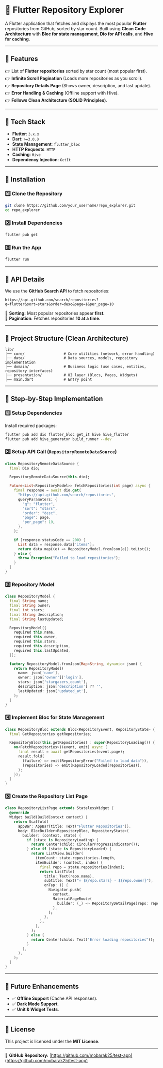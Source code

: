 # 📌 Flutter Repository Explorer

A Flutter application that fetches and displays the most popular **Flutter** repositories from GitHub, sorted by star count. Built using **Clean Code Architecture** with **Bloc for state management**, **Dio for API calls**, and **Hive for caching**.

---

## 📌 Features
👉 List of **Flutter repositories** sorted by star count (most popular first).  
👉 **Infinite Scroll Pagination** (Loads more repositories as you scroll).  
👉 **Repository Details Page** (Shows owner, description, and last update).  
👉 **Error Handling & Caching** (Offline support with Hive).  
👉 **Follows Clean Architecture (SOLID Principles)**.  

---

## 📌 Tech Stack
- **Flutter**: `3.x.x`
- **Dart**: `>=3.0.0`
- **State Management**: `flutter_bloc`
- **HTTP Requests**: `HTTP`
- **Caching**: `Hive`
- **Dependency Injection**: `GetIt`

---

## 📌 Installation

### 1️⃣ Clone the Repository
```sh
git clone https://github.com/your_username/repo_explorer.git
cd repo_explorer
```

### 2️⃣ Install Dependencies
```sh
flutter pub get
```

### 3️⃣ Run the App
```sh
flutter run
```

---

## 📌 API Details
We use the **GitHub Search API** to fetch repositories:

```
https://api.github.com/search/repositories?q=flutter&sort=stars&order=desc&page=1&per_page=10
```

📌 **Sorting:** Most popular repositories appear **first**.  
📌 **Pagination:** Fetches repositories **10 at a time**.

---

## 📌 Project Structure (Clean Architecture)
```
lib/
│── core/                  # Core utilities (network, error handling)
│── data/                  # Data sources, models, repository implementation
│── domain/                # Business logic (use cases, entities, repository interfaces)
│── presentation/          # UI layer (Blocs, Pages, Widgets)
│── main.dart              # Entry point
```

---

## 📌 Step-by-Step Implementation

### 1️⃣ **Setup Dependencies**
Install required packages:
```sh
flutter pub add dio flutter_bloc get_it hive hive_flutter
flutter pub add hive_generator build_runner --dev
```

### 2️⃣ **Setup API Call (`RepositoryRemoteDataSource`)**
```dart
class RepositoryRemoteDataSource {
  final Dio dio;

  RepositoryRemoteDataSource(this.dio);

  Future<List<RepositoryModel>> fetchRepositories(int page) async {
    final response = await dio.get(
      "https://api.github.com/search/repositories",
      queryParameters: {
        "q": "flutter",
        "sort": "stars",
        "order": "desc",
        "page": page,
        "per_page": 10,
      },
    );

    if (response.statusCode == 200) {
      List data = response.data['items'];
      return data.map((e) => RepositoryModel.fromJson(e)).toList();
    } else {
      throw Exception("Failed to load repositories");
    }
  }
}
```

### 3️⃣ **Repository Model**
```dart
class RepositoryModel {
  final String name;
  final String owner;
  final int stars;
  final String description;
  final String lastUpdated;

  RepositoryModel({
    required this.name,
    required this.owner,
    required this.stars,
    required this.description,
    required this.lastUpdated,
  });

  factory RepositoryModel.fromJson(Map<String, dynamic> json) {
    return RepositoryModel(
      name: json['name'],
      owner: json['owner']['login'],
      stars: json['stargazers_count'],
      description: json['description'] ?? '',
      lastUpdated: json['updated_at'],
    );
  }
}
```

### 4️⃣ **Implement Bloc for State Management**
```dart
class RepositoryBloc extends Bloc<RepositoryEvent, RepositoryState> {
  final GetRepositories getRepositories;

  RepositoryBloc(this.getRepositories) : super(RepositoryLoading()) {
    on<FetchRepositories>((event, emit) async {
      final result = await getRepositories(event.page);
      result.fold(
        (failure) => emit(RepositoryError("Failed to load data")),
        (repositories) => emit(RepositoryLoaded(repositories)),
      );
    });
  }
}
```

### 5️⃣ **Create the Repository List Page**
```dart
class RepositoryListPage extends StatelessWidget {
  @override
  Widget build(BuildContext context) {
    return Scaffold(
      appBar: AppBar(title: Text("Flutter Repositories")),
      body: BlocBuilder<RepositoryBloc, RepositoryState>(
        builder: (context, state) {
          if (state is RepositoryLoading) {
            return Center(child: CircularProgressIndicator());
          } else if (state is RepositoryLoaded) {
            return ListView.builder(
              itemCount: state.repositories.length,
              itemBuilder: (context, index) {
                final repo = state.repositories[index];
                return ListTile(
                  title: Text(repo.name),
                  subtitle: Text("⭐ ${repo.stars} - ${repo.owner}"),
                  onTap: () {
                    Navigator.push(
                      context,
                      MaterialPageRoute(
                        builder: (_) => RepositoryDetailPage(repo: repo),
                      ),
                    );
                  },
                );
              },
            );
          } else {
            return Center(child: Text("Error loading repositories"));
          }
        },
      ),
    );
  }
}
```

---

## 📌 Future Enhancements
- ✅ **Offline Support** (Cache API responses).
- ✅ **Dark Mode Support**.
- ✅ **Unit & Widget Tests**.


---

## 📌 License
This project is licensed under the **MIT License**.

---
🔗 **GitHub Repository:** [https://github.com/mobarak25/test-app](https://github.com/mobarak25/test-app)


